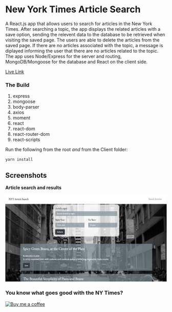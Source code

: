 # New York Times Article Search

A React.js app that allows users to search for articles in the New York Times. After searching a topic, the app displays the related articles with a save option, sending the relevent data to the database to be retrieved when visiting the saved page. The users are able to delete the articles from the saved page. If there are no articles associated with the topic, a message is diplayed informing the user that there are no articles related to the topic. The app uses Node/Express for the server and routing, MongoDB/Mongoose for the database and React on the client side.

[Live Link](https://becoskie-nyt.herokuapp.com/)


### The Build


1. express
2. mongoose
3. body-parser
4. axios
5. moment
6. react
7. react-dom
8. react-router-dom
9. react-scripts



Run the following from the root  *and* from the Client folder:

```
yarn install
```


## Screenshots

**Article search and results**

![screenshot-1](images/react.png)

### You know what goes good with the NY Times? 
<a class="bmc-button" target="_blank" href="https://www.buymeacoffee.com/mwFGJN9bZ"><img src="https://www.buymeacoffee.com/assets/img/custom_images/orange_img.png" alt="Buy me a coffee"></a>